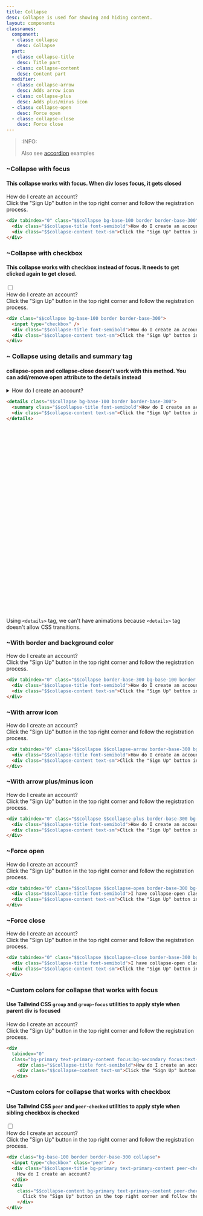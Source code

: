 ```yaml
---
title: Collapse
desc: Collapse is used for showing and hiding content.
layout: components
classnames:
  component:
  - class: collapse
    desc: Collapse
  part:
  - class: collapse-title
    desc: Title part
  - class: collapse-content
    desc: Content part
  modifier:
  - class: collapse-arrow
    desc: Adds arrow icon
  - class: collapse-plus
    desc: Adds plus/minus icon
  - class: collapse-open
    desc: Force open
  - class: collapse-close
    desc: Force close
---
```


<script>
  import Component from "$components/Component.svelte"
</script>

> :INFO:
>
> Also see [accordion](/components/accordion/) examples

### ~Collapse with focus
#### This collapse works with focus. When div loses focus, it gets closed

<div tabindex="0" class="collapse bg-base-100 border border-base-300">
  <div class="collapse-title font-semibold">How do I create an account?</div>
  <div class="collapse-content text-sm">Click the "Sign Up" button in the top right corner and follow the registration process.</div>
</div>

```html
<div tabindex="0" class="$$collapse bg-base-100 border border-base-300">
  <div class="$$collapse-title font-semibold">How do I create an account?</div>
  <div class="$$collapse-content text-sm">Click the "Sign Up" button in the top right corner and follow the registration process.</div>
</div>
```


### ~Collapse with checkbox
#### This collapse works with checkbox instead of focus. It needs to get clicked again to get closed.

<div class="collapse bg-base-100 border border-base-300">
  <input type="checkbox" />
  <div class="collapse-title font-semibold">How do I create an account?</div>
  <div class="collapse-content text-sm">Click the "Sign Up" button in the top right corner and follow the registration process.</div>
</div>

```html
<div class="$$collapse bg-base-100 border border-base-300">
  <input type="checkbox" />
  <div class="$$collapse-title font-semibold">How do I create an account?</div>
  <div class="$$collapse-content text-sm">Click the "Sign Up" button in the top right corner and follow the registration process.</div>
</div>
```


### ~ Collapse using details and summary tag
#### collapse-open and collapse-close doesn't work with this method. You can add/remove open attribute to the details instead

<details class="collapse bg-base-100 border border-base-300">
  <summary class="collapse-title font-semibold">How do I create an account?</summary>
  <div class="collapse-content text-sm">Click the "Sign Up" button in the top right corner and follow the registration process.</div>
</details>

```html
<details class="$$collapse bg-base-100 border border-base-300">
  <summary class="$$collapse-title font-semibold">How do I create an account?</summary>
  <div class="$$collapse-content text-sm">Click the "Sign Up" button in the top right corner and follow the registration process.</div>
</details>
```


<div class="alert text-sm mt-4">
  <svg xmlns="http://www.w3.org/2000/svg" fill="none" viewBox="0 0 24 24" class="stroke-current shrink-0 w-6 h-6"><path stroke-linecap="round" stroke-linejoin="round" stroke-width="2" d="M13 16h-1v-4h-1m1-4h.01M21 12a9 9 0 11-18 0 9 9 0 0118 0z"></path></svg>
  <div>Using <code>&lt;details&gt;</code> tag, we can't have animations because <code>&lt;details&gt;</code> tag doesn't allow CSS transitions.</div>
</div>

### ~With border and background color
<div tabindex="0" class="collapse border border-base-300 bg-base-100 border border-base-300">
  <div class="collapse-title font-semibold">How do I create an account?</div>
  <div class="collapse-content text-sm">Click the "Sign Up" button in the top right corner and follow the registration process.</div>
</div>

```html
<div tabindex="0" class="$$collapse border-base-300 bg-base-100 border border-base-300 border">
  <div class="$$collapse-title font-semibold">How do I create an account?</div>
  <div class="$$collapse-content text-sm">Click the "Sign Up" button in the top right corner and follow the registration process.</div>
</div>
```


### ~With arrow icon
<div tabindex="0" class="collapse border border-base-300 bg-base-100 border border-base-300 collapse-arrow">
  <div class="collapse-title font-semibold">How do I create an account?</div>
  <div class="collapse-content text-sm">Click the "Sign Up" button in the top right corner and follow the registration process.</div>
</div>

```html
<div tabindex="0" class="$$collapse $$collapse-arrow border-base-300 bg-base-100 border border-base-300 border">
  <div class="$$collapse-title font-semibold">How do I create an account?</div>
  <div class="$$collapse-content text-sm">Click the "Sign Up" button in the top right corner and follow the registration process.</div>
</div>
```


### ~With arrow plus/minus icon
<div tabindex="0" class="collapse border border-base-300 bg-base-100 border border-base-300 collapse-plus">
  <div class="collapse-title font-semibold">How do I create an account?</div>
  <div class="collapse-content text-sm">Click the "Sign Up" button in the top right corner and follow the registration process.</div>
</div>

```html
<div tabindex="0" class="$$collapse $$collapse-plus border-base-300 bg-base-100 border border-base-300 border">
  <div class="$$collapse-title font-semibold">How do I create an account?</div>
  <div class="$$collapse-content text-sm">Click the "Sign Up" button in the top right corner and follow the registration process.</div>
</div>
```


### ~Force open
<div tabindex="0" class="collapse collapse-open border border-base-300 bg-base-100 border border-base-300">
  <div class="collapse-title font-semibold">How do I create an account?</div>
  <div class="collapse-content text-sm">Click the "Sign Up" button in the top right corner and follow the registration process.</div>
</div>

```html
<div tabindex="0" class="$$collapse $$collapse-open border-base-300 bg-base-100 border border-base-300 border">
  <div class="$$collapse-title font-semibold">I have collapse-open class</div>
  <div class="$$collapse-content text-sm">Click the "Sign Up" button in the top right corner and follow the registration process.</div>
</div>
```


### ~Force close
<div tabindex="0" class="collapse collapse-close border border-base-300 bg-base-100 border border-base-300">
  <div class="collapse-title font-semibold">How do I create an account?</div>
  <div class="collapse-content text-sm">Click the "Sign Up" button in the top right corner and follow the registration process.</div>
</div>

```html
<div tabindex="0" class="$$collapse $$collapse-close border-base-300 bg-base-100 border border-base-300 border">
  <div class="$$collapse-title font-semibold">I have collapse-open class</div>
  <div class="$$collapse-content text-sm">Click the "Sign Up" button in the top right corner and follow the registration process.</div>
</div>
```


### ~Custom colors for collapse that works with focus
#### Use Tailwind CSS `group` and `group-focus` utilities to apply style when parent div is focused

<div tabindex="0" class="collapse bg-primary text-primary-content focus:bg-secondary focus:text-secondary-content">
  <div class="collapse-title font-semibold">How do I create an account?</div>
  <div class="collapse-content text-sm">Click the "Sign Up" button in the top right corner and follow the registration process.</div>
</div>

```html
<div
  tabindex="0"
  class="bg-primary text-primary-content focus:bg-secondary focus:text-secondary-content collapse">
    <div class="$$collapse-title font-semibold">How do I create an account?</div>
    <div class="$$collapse-content text-sm">Click the "Sign Up" button in the top right corner and follow the registration process.</div>
  </div>
```


### ~Custom colors for collapse that works with checkbox
#### Use Tailwind CSS `peer` and `peer-checked` utilities to apply style when sibling checkbox is checked

<div class="collapse bg-base-100 border border-base-300">
  <input type="checkbox" class="peer" />
  <div class="collapse-title bg-primary text-primary-content peer-checked:bg-secondary peer-checked:text-secondary-content">
    How do I create an account?
  </div>
  <div class="collapse-content bg-primary text-primary-content peer-checked:bg-secondary peer-checked:text-secondary-content">
    Click the "Sign Up" button in the top right corner and follow the registration process.
  </div>
</div>

```html
<div class="bg-base-100 border border-base-300 collapse">
  <input type="checkbox" class="peer" />
  <div class="$$collapse-title bg-primary text-primary-content peer-checked:bg-secondary peer-checked:text-secondary-content">
    How do I create an account?
  </div>
  <div
    class="$$collapse-content bg-primary text-primary-content peer-checked:bg-secondary peer-checked:text-secondary-content">
      Click the "Sign Up" button in the top right corner and follow the registration process.
    </div>
</div>
```
